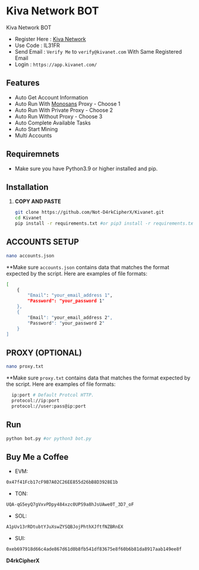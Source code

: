 # Kiva Network BOT
Kiva Network BOT

- Register Here : [Kiva Network](https://kivanet.com/register.html?code=IL31FR)
- Use Code : IL31FR
- Send Email : `Verify Me` to `verify@kivanet.com` With Same Registered Email
- Login : `https://app.kivanet.com/`

## Features

  - Auto Get Account Information
  - Auto Run With [Monosans](https://raw.githubusercontent.com/monosans/proxy-list/main/proxies/all.txt) Proxy - Choose 1
  - Auto Run With Private Proxy - Choose 2
  - Auto Run Without Proxy - Choose 3
  - Auto Complete Available Tasks
  - Auto Start Mining
  - Multi Accounts

## Requiremnets

- Make sure you have Python3.9 or higher installed and pip.

## Installation

1. **COPY AND PASTE**
   ```bash
   git clone https://github.com/Not-D4rkCipherX/Kivanet.git
   cd Kivanet
   pip install -r requirements.txt #or pip3 install -r requirements.txt
   ```

## ACCOUNTS SETUP
```bash
nano accounts.json
```
**Make sure `accounts.json` contains data that matches the format expected by the script. Here are examples of file formats:
  ```bash
  [
      {
          "Email": "your_email_address 1",
          "Password": "your_password 1"
      },
      {
          "Email": "your_email_address 2",
          "Password": "your_password 2"
      }
  ]
  ```
## PROXY (OPTIONAL)
```bash
nano proxy.txt
```
 **Make sure `proxy.txt` contains data that matches the format expected by the script. Here are examples of file formats:
  ```bash
    ip:port # Default Protcol HTTP.
    protocol://ip:port
    protocol://user:pass@ip:port
  ```

## Run

```bash
python bot.py #or python3 bot.py
```

## Buy Me a Coffee

- EVM:
```bash
0x47f41Fcb17cF9B7A02C26EE855d26bB8D3928E1b
```
- TON:
```bash
UQA-qG5eyQ7gVxvPDpy484xzc0UPS9a8hJsUAwe0T_3D7_oF
```
- SOL:
```bash
A1pUv13rRDtubtYJuXswZYSQBJojPhthXJftfNZBRnEX
```
- SUI:
```bash
0xeb697918d66c4ade867d61d0b8fb541df83675e8f60b6b81da8917aab149ee8f
```
**D4rkCipherX**

